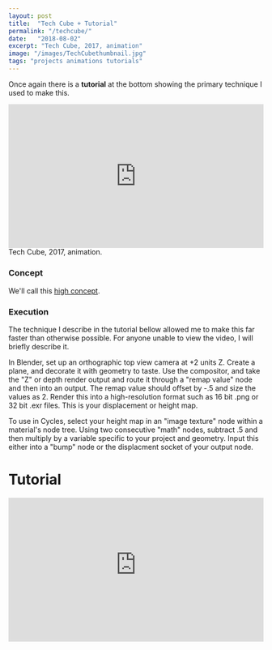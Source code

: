 ```yaml
---
layout: post
title:  "Tech Cube + Tutorial"
permalink: "/techcube/"
date:   "2018-08-02"
excerpt: "Tech Cube, 2017, animation"
image: "/images/TechCubethumbnail.jpg"
tags: "projects animations tutorials"
---
```

Once again there is a <b>tutorial</b> at the bottom showing the primary technique I used to make this.

<div style="padding:56.25% 0 0 0;position:relative;"><iframe src="https://player.vimeo.com/video/251261347?loop=1&color=ff0179&title=0&byline=0&portrait=0" style="position:absolute;top:0;left:0;width:100%;height:100%;" frameborder="0" webkitallowfullscreen mozallowfullscreen allowfullscreen></iframe></div><script src="https://player.vimeo.com/api/player.js"></script>
Tech Cube, 2017, animation.

### Concept

We'll call this <a href="https://en.wikipedia.org/wiki/High-concept">high concept</a>.

### Execution

The technique I describe in the tutorial bellow allowed me to make this far faster than otherwise possible. For anyone unable to view the video, I will briefly describe it.

In Blender, set up an orthographic top view camera at +2 units Z. Create a plane, and decorate it with geometry to taste. Use the compositor, and take the "Z" or depth render output and route it through a "remap value" node and then into an output. The remap value should offset by -.5 and size the values as 2. Render this into a high-resolution format such as 16 bit .png or 32 bit .exr files. This is your displacement or height map.

To use in Cycles, select your height map in an "image texture" node within a material's node tree. Using two consecutive "math" nodes, subtract .5 and then multiply by a variable specific to your project and geometry. Input this either into a "bump" node or the displacment socket of your output node.

# Tutorial

<div style="padding:56.25% 0 0 0;position:relative;"><iframe src="https://www.youtube-nocookie.com/embed/9-tTGPWHV5Q?rel=0&amp;showinfo=0" style="position:absolute;top:0;left:0;width:100%;height:100%;" frameborder="0" webkitallowfullscreen mozallowfullscreen allowfullscreen></iframe></div><script src="https://player.vimeo.com/api/player.js"></script>
